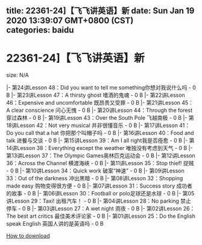 
title: 22361-24]【飞飞讲英语】新
date: Sun Jan 19 2020 13:39:07 GMT+0800 (CST)    
categories: baidu
---

# 22361-24]【飞飞讲英语】新
size: N/A
 
 
|- 第24讲Lesson 48：Did you want to tell me something你想对我说什么吗 - 0 B
|- 第23讲Lesson 47：A thirsty ghost 嗜酒的鬼魂 - 0 B
|- 第22讲Lesson 46：Expensive and uncomfortable 既昂贵又受罪 - 0 B
|- 第21讲Lesson 45：A clear conscience 问心无愧 - 0 B
|- 第20讲Lesson 44：Through the forest 穿过森林 - 0 B
|- 第19讲Lesson 43：Over the South Pole 飞越南极 - 0 B
|- 第18讲Lesson 42：Not very musical 并非很懂音乐 - 0 B
|- 第17讲Lesson 41：Do you call that a hat 你把那个叫帽子吗 - 0 B
|- 第16讲Lesson 40：Food and talk 进餐与交谈 - 0 B
|- 第15讲Lesson 39：Am I all right我是否痊愈 - 0 B
|- 第14讲Lesson 38：Everything except the weather 唯独没有考虑到天气 - 0 B
|- 第13讲Lesson 37：The Olympic Games奥林匹克运动会 - 0 B
|- 第12讲Lesson 36：Across the Channel 横渡海峡 - 0 B
|- 第11讲Lesson 35：Stop thief! 捉贼 - 0 B
|- 第10讲Lesson 34：Quick work 破案“神速” - 0 B
|- 第09讲Lesson 33：Out of the darkness 冲出黑暗 - 0 B
|- 第08讲Lesson 32：Shopping made easy 购物变得很方便 - 0 B
|- 第07讲Lesson 31：Success story 成功者的故事 - 0 B
|- 第06讲Lesson 30：Football or polo足球还是水球 - 0 B
|- 第05讲Lesson 29：Taxi! 出租汽车！ - 0 B
|- 第04讲Lesson 28：No parking 禁止停车 - 0 B
|- 第03讲Lesson 27：A wet night 雨夜 - 0 B
|- 第02讲Lesson 26：The best art critics 最佳美术评论家 - 0 B
|- 第01讲Lesson 25：Do the English speak English 英国人讲的是英语吗 - 0 B

[How to download](https://bpcam.bemobtrk.com/go/2ceec3aa-1ca2-46d6-b9ff-aaa5c184517c?jno=2685)